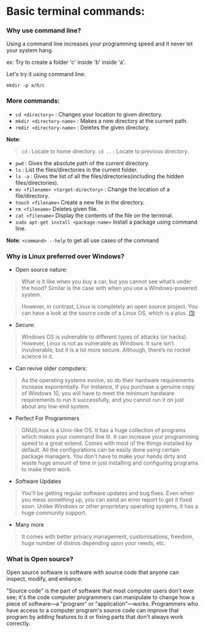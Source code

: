 # Basic terminal commands:

### Why use command line?
Using a command line increases your programming speed and it never let your system hang.

ex: Try to create a folder 'c' inside 'b' inside 'a'.

Let's try it using command line:

`mkdir -p a/b/c`

### More commands:

* `cd <directory>` : Changes your location to given directory.
* `mkdir <directory-name>` : Makes a new directory at the current path.
* `rmdir <directory-name>` : Deletes the given directory.

**Note**:

> `cd` : Locate to home directory.
>`cd ..` : Locate to previous directory.
* `pwd` : Gives the absolute path of the current directory.
* `ls` : List the files/directories in the current folder.
* `ls -a` : Gives the list of all the files/directories(including the hidden files/directories).
* `mv <filename> <target-directory>` : Change the location of a file/directory.
* `touch <filename>`  Create a new file in the directory.
* `rm <filename>` Deletes given file.
* `cat <filename>` Display the contents of the file on the terminal.
* `sudo apt-get install <package-name>` Install a package using command line.

**Note**: `<command> --help` to get all use cases of the command

### Why is Linux preferred over Windows?

* Open source nature:
> What is it like when you buy a car, but you cannot see what’s under the hood? Similar is the case with when you use a Windows-powered system.

> However, in contrast, Linux is completely an open source project. You can have a look at the source code of a Linux OS, which is a plus.
[(1)](https://i.imgur.com/tJ2JEVb.jpg)

* Secure:
> Windows OS is vulnerable to different types of attacks (or hacks). However, Linux is not as vulnerable as Windows. It sure isn’t invulnerable, but it is a lot more secure. Although, there’s no rocket science in it.

* Can revive older computers:
> As the operating systems evolve, so do their hardware requirements increase exponentially. For instance, if you purchase a genuine copy of Windows 10, you will have to meet the minimum hardware requirements to run it successfully, and you cannot run it on just about any low-end system.

* Perfect For Programmers
> GNU/Linux is a Unix-like OS. It has a huge collection of programs which makes your command line lit. It can increase your programming speed to a great extend. Comes with most of the things installed by default. All the configurations can be easily done using certain package managers. You don't have to make your hands dirty and waste huge amount of time in just installing and configuring programs to make them work.

* Software Updates
> You'll be getting regular software updates and bug fixes. Even when you mess something up, you can send an error report to get it fixed soon. Unlike Windows or other proprietary operating systems, it has a huge community support.

* Many more
> It comes with better privacy management, customisations, freedom, huge number of distros depending upon your needs, etc.

### What is Open source?

Open source software is software with source code that anyone can inspect, modify, and enhance.

"Source code" is the part of software that most computer users don't ever see; it's the code computer programmers can manipulate to change how a piece of software—a "program" or "application"—works. Programmers who have access to a computer program's source code can improve that program by adding features to it or fixing parts that don't always work correctly.
